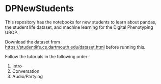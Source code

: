 # DPNewStudents
This repository has the notebooks for new students to learn about pandas, the student life dataset, and machine learning for the Digital Phenotyping UROP. 

Download the dataset from https://studentlife.cs.dartmouth.edu/dataset.html before running this.

Follow the tutorials in the following order: 
1. Intro
2. Conversation 
3. Audio/Partying
